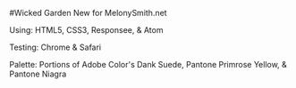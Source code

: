 #Wicked Garden
New for MelonySmith.net

Using: HTML5, CSS3, Responsee, & Atom

Testing: Chrome & Safari

Palette: Portions of Adobe Color's Dank Suede, Pantone Primrose Yellow, & Pantone Niagra
